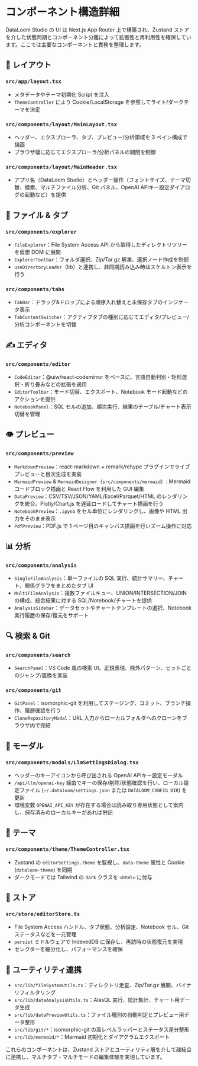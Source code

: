 # コンポーネント構造詳細

DataLoom Studio の UI は Next.js App Router 上で構築され、Zustand ストアを介した状態同期とコンポーネント分離によって拡張性と再利用性を確保しています。ここでは主要なコンポーネントと責務を整理します。

## 🧱 レイアウト

### `src/app/layout.tsx`
- メタデータやテーマ初期化 Script を注入
- `ThemeController` により Cookie/LocalStorage を参照してライト/ダークテーマを決定

### `src/components/layout/MainLayout.tsx`
- ヘッダー、エクスプローラ、タブ、プレビュー/分析領域を 3 ペイン構成で描画
- ブラウザ幅に応じてエクスプローラ/分析パネルの開閉を制御

### `src/components/layout/MainHeader.tsx`
- アプリ名（DataLoom Studio）とヘッダー操作（フォントサイズ、テーマ切替、検索、マルチファイル分析、Git パネル、OpenAI APIキー設定ダイアログの起動など）を提供

## 📁 ファイル & タブ

### `src/components/explorer`
- `FileExplorer`：File System Access API から取得したディレクトリツリーを仮想 DOM に展開
- `ExplorerToolbar`：フォルダ選択、Zip/Tar.gz 解凍、選択ノード作成を制御
- `useDirectoryLoader`（lib）と連携し、非同期読み込み時はスケルトン表示を行う

### `src/components/tabs`
- `TabBar`：ドラッグ&ドロップによる順序入れ替えと未保存タブのインジケータ表示
- `TabContentSwitcher`：アクティブタブの種別に応じてエディタ/プレビュー/分析コンポーネントを切替

## ✍️ エディタ

### `src/components/editor`
- `CodeEditor`：@uiw/react-codemirror をベースに、言語自動判別・矩形選択・折り畳みなどの拡張を適用
- `EditorToolbar`：モード切替、エクスポート、Notebook モード起動などのアクションを提供
- `NotebookPanel`：SQL セルの追加、順次実行、結果のテーブル/チャート表示切替を管理

## 👁️ プレビュー

### `src/components/preview`
- `MarkdownPreview`：react-markdown + remark/rehype プラグインでライブプレビューと目次生成を実装
- `MermaidPreview` & `MermaidDesigner`（`src/components/mermaid`）: Mermaid コードブロック描画と React Flow を利用した GUI 編集
- `DataPreview`：CSV/TSV/JSON/YAML/Excel/Parquet/HTML のレンダリングを統合。Plotly/Chart.js を遅延ロードしてチャート描画を行う
- `NotebookPreview`：`.ipynb` をセル単位にレンダリングし、画像や HTML 出力をそのまま表示
- `PdfPreview`：PDF.js で 1 ページ目のキャンバス描画を行いズーム操作に対応

## 📊 分析

### `src/components/analysis`
- `SingleFileAnalysis`：単一ファイルの SQL 実行、統計サマリー、チャート、関係グラフをまとめたタブ UI
- `MultiFileAnalysis`：複数ファイルキュー、UNION/INTERSECTION/JOIN の構成、統合結果に対する SQL/Notebook/チャートを提供
- `AnalysisSidebar`：データセットやチャートテンプレートの選択、Notebook 実行履歴の保存/復元をサポート

## 🔍 検索 & Git

### `src/components/search`
- `SearchPanel`：VS Code 風の検索 UI。正規表現、除外パターン、ヒットごとのジャンプ/置換を実装

### `src/components/git`
- `GitPanel`：isomorphic-git を利用してステージング、コミット、ブランチ操作、履歴確認を行う
- `CloneRepositoryModal`：URL 入力からローカルフォルダへのクローンをブラウザ内で完結

## 🔐 モーダル

### `src/components/modals/LlmSettingsDialog.tsx`
- ヘッダーのキーアイコンから呼び出される OpenAI APIキー設定モーダル
- `/api/llm/openai-key` 経由でキーの保存/削除/状態確認を行い、ローカル設定ファイル (`~/.dataloom/settings.json` または `DATALOOM_CONFIG_DIR`) を更新
- 環境変数 `OPENAI_API_KEY` が存在する場合は読み取り専用状態として案内し、保存済みのローカルキーがあれば併記

## 🎨 テーマ

### `src/components/theme/ThemeController.tsx`
- Zustand の `editorSettings.theme` を監視し、`data-theme` 属性と Cookie (`dataloom-theme`) を同期
- ダークモードでは Tailwind の `dark` クラスを `<html>` に付与

## 🧠 ストア

### `src/store/editorStore.ts`
- File System Access ハンドル、タブ状態、分析設定、Notebook セル、Git ステータスなどを一元管理
- `persist` ミドルウェアで IndexedDB に保存し、再訪時の状態復元を実現
- セレクターを細分化し、パフォーマンスを確保

## 🔌 ユーティリティ連携

- `src/lib/fileSystemUtils.ts`：ディレクトリ走査、Zip/Tar.gz 展開、バイナリフィルタリング
- `src/lib/dataAnalysisUtils.ts`：AlasQL 実行、統計集計、チャート用データ生成
- `src/lib/dataPreviewUtils.ts`：ファイル種別の自動判定とプレビュー用データ整形
- `src/lib/git/*`：isomorphic-git の高レベルラッパーとステータス差分整形
- `src/lib/mermaid/*`：Mermaid 初期化とダイアグラムエクスポート

これらのコンポーネントは、Zustand ストアとユーティリティ層を介して疎結合に連携し、マルチタブ・マルチモードの編集体験を実現しています。
